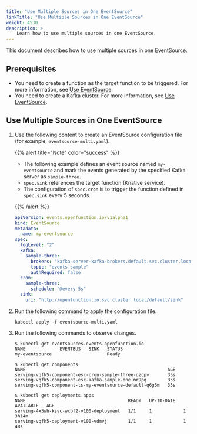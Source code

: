 ```yaml
---
title: "Use Multiple Sources in One EventSource"
linkTitle: "Use Multiple Sources in One EventSource"
weight: 4530
description: >	
    Learn how to use multiple sources in one EventSource.
---
```


This document describes how to use multiple sources in one EventSource.

## Prerequisites

- You need to create a function as the target function to be triggered. For more information, see [Use EventSource](../use-event-source#create-a-function).
- You need to create a Kafka cluster. For more information, see [Use EventSource](../use-event-source#create-a-kafka-cluster).

## Use Multiple Sources in One EventSource

1. Use the following content to create an EventSource configuration file (for example, `eventsource-multi.yaml`).

   {{% alert title="Note" color="success" %}}

   - The following example defines an event source named `my-eventsource` and mark the events generated by the specified Kafka server as `sample-three`.
   - `spec.sink` references the target function (Knative service). 
   - The configuration of `spec.cron` is to trigger the function defined in `spec.sink` every 5 seconds.
   
   {{% /alert %}}
   
   ```yaml
   apiVersion: events.openfunction.io/v1alpha1
   kind: EventSource
   metadata:
     name: my-eventsource
   spec:
     logLevel: "2"
     kafka:
       sample-three:
         brokers: "kafka-server-kafka-brokers.default.svc.cluster.local:9092"
         topic: "events-sample"
         authRequired: false
     cron:
       sample-three:
         schedule: "@every 5s" 
     sink:
       uri: "http://openfunction.io.svc.cluster.local/default/sink"
   ```
   
2. Run the following command to apply the configuration file.

   ```shell
   kubectl apply -f eventsource-multi.yaml
   ```

3. Run the following commands to observe changes.

   ```shell
   $ kubectl get eventsources.events.openfunction.io
   NAME             EVENTBUS   SINK   STATUS
   my-eventsource                     Ready
   
   $ kubectl get components
   NAME                                                      AGE
   serving-vqfk5-component-esc-cron-sample-three-dzcpv       35s
   serving-vqfk5-component-esc-kafka-sample-one-nr9pq        35s
   serving-vqfk5-component-ts-my-eventsource-default-q6g6m   35s
   
   $ kubectl get deployments.apps
   NAME                                       READY   UP-TO-DATE   AVAILABLE   AGE
   serving-4x5wh-ksvc-wxbf2-v100-deployment   1/1     1            1           3h14m
   serving-vqfk5-deployment-v100-vdmvj        1/1     1            1           48s
   ```

   

